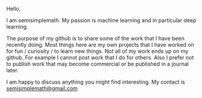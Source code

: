 Hello,

I am semisimplemath.  My passion is machine learning and in particular deep learning.

The purpose of my github is to share some of the work that I have been recently doing.   Most things here are my own projects that I have worked on for fun / curiosity / to learn new things.
Not all of my work ends up on my github.  For example I cannot post work that I do for others.  Also I prefer not to publish work that may become commercial or be published in a journal later.

I am happy to discuss anything you might find interesting.  My contact is semisimplemath@gmail.com
